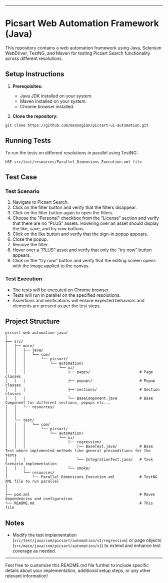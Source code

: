 
---

# Picsart Web Automation Framework (Java)

This repository contains a web automation framework using Java, Selenium WebDriver, TestNG, and Maven for testing Picsart Search functionality across different resolutions.

## Setup Instructions

1. **Prerequisites:**
    - Java JDK installed on your system.
    - Maven installed on your system.
    - Chrome browser installed.

2. **Clone the repository:**
```code
git clone https://github.com/manoogian/picsart-ui-automation.git
```


## Running Tests

To run the tests on different resolutions in parallel using TestNG:

```code
USE src/test/resources/Parallel_Dimensions_Execution.xml file
```

## Test Case

### Test Scenario

1. Navigate to Picsart Search.
2. Click on the filter button and verify that the filters disappear.
3. Click on the filter button again to open the filters.
4. Choose the "Personal" checkbox from the “License” section and verify that there are no “PLUS” assets. Hovering over an asset should display the like, save, and try now buttons.
5. Click on the like button and verify that the sign-in popup appears.
6. Close the popup.
7. Remove the filter.
8. Hover over a “PLUS” asset and verify that only the “try now” button appears.
9. Click on the “try now” button and verify that the editing screen opens with the image applied to the canvas.

### Test Execution

- The tests will be executed on Chrome browser.
- Tests will run in parallel on the specified resolutions.
- Assertions and verifications will ensure expected behaviors and elements are present as per the test steps.

## Project Structure

```
picsart-web-automation-java/
│
├── src/
│   ├── main/
│   │   ├── java/
│   │   │   └── com/
│   │   │       └── picsart/
│   │   │           └── automation/
│   │   │               └── ui/
│   │   │                   ├── pages/                      # Page classes
│   │   │                   ├── popups/                     # Popup classes
│   │   │                   ├── sections/                   # Section classes
│   │   │                   └── BaseComponent.java          # Base Component for different sections, popups etc...
│   │   └── resources/
│   │
│   │
│   └── test/
│   │   │   └── com/
│   │   │       └── picsart/
│   │   │           └── automation/
│   │   │               └── ui/
│   │   │                   |── regression/   
│   │   │                       |── BaseTest.java/          # Base Test where implemented methods like general preconditions for the tests
│   │   │                       └── IntegrationTest.java/   # Task Scenario implementation
│   │   │                   └── smoke/                       
│       └── resources/
│           └── Parallel_Dimensions_Execution.xml           # TestNG XML file to run parallel
│         
│
├── pom.xml                                                 # Maven dependencies and configuration
└── README.md                                               # This file
```

## Notes

- Modify the test implementation (`src/test/java/com/picsart/automation/v1/regression`) or page objects (`src/main/java/com/picsart/automation/v1`) to extend and enhance test coverage as needed.

---

Feel free to customize this README.md file further to include specific details about your implementation, additional setup steps, or any other relevant information!